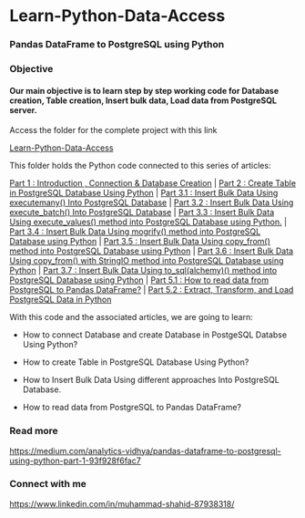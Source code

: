 # Learn-Python-Data-Access

### Pandas DataFrame to PostgreSQL using Python

### Objective
#### Our main objective is to learn step by step working code for Database creation, Table creation, Insert bulk data, Load data from PostgreSQL server.

Access the folder for the complete project with this link

[Learn-Python-Data-Access](https://github.com/Muhd-Shahid/Learn-Python-Data-Access/)


This folder holds the Python code connected to this series of articles:

[Part 1 : Introduction , Connection & Database Creation](https://medium.com/analytics-vidhya/pandas-dataframe-to-postgresql-using-python-part-1-93f928f6fac7) | [Part 2 : Create Table in PostgreSQL Database Using Python](https://medium.com/analytics-vidhya/pandas-dataframe-to-postgresql-using-python-part-2-3ddb41f473bd) | [Part 3.1 : Insert Bulk Data Using executemany() Into PostgreSQL Database](https://medium.com/analytics-vidhya/part-3-1-pandas-dataframe-to-postgresql-using-python-8a3e3da87ff1) | [Part 3.2 : Insert Bulk Data Using execute_batch() Into PostgreSQL Database](https://medium.com/analytics-vidhya/part-3-2-pandas-dataframe-to-postgresql-using-python-8dc0b0741226) | [Part 3.3 : Insert Bulk Data Using execute_values() method into PostgreSQL Database using Python.](https://medium.com/analytics-vidhya/part-3-3-pandas-dataframe-to-postgresql-using-python-57e68fe39385) | [Part 3.4 : Insert Bulk Data Using mogrify() method into PostgreSQL Database using Python](https://medium.com/analytics-vidhya/part-3-4-pandas-dataframe-to-postgresql-using-python-d94e644a332) | [Part 3.5 : Insert Bulk Data Using copy_from() method into PostgreSQL Database using Python](https://shahid-dhn.medium.com/part-3-5-pandas-dataframe-to-postgresql-using-python-d3bc41fcf39) | [Part 3.6 : Insert Bulk Data Using copy_from() with StringIO method into PostgreSQL Database using Python](https://shahid-dhn.medium.com/part-3-6-pandas-dataframe-to-postgresql-using-python-ec80cb33ca4a) | [Part 3.7 : Insert Bulk Data Using to_sql(alchemy)() method into PostgreSQL Database using Python]() | [Part 5.1 : How to read data from PostgreSQL to Pandas DataFrame?](https://shahid-dhn.medium.com/part-5-1-pandas-dataframe-to-postgresql-using-python-e2588e65c235) | [Part 5.2 : Extract, Transform, and Load PostgreSQL Data in Python](https://shahid-dhn.medium.com/part-5-2-pandas-dataframe-to-postgresql-using-python-450607b763b4)

With this code and the associated articles, we are going to learn:

* How to connect Database and create Database in PostgeSQL Databse Using Python?

* How to create Table in PostgreSQL Database Using Python?

* How to Insert Bulk Data Using different approaches Into PostgreSQL Database.

* How to read data from PostgreSQL to Pandas DataFrame? 

### Read more
https://medium.com/analytics-vidhya/pandas-dataframe-to-postgresql-using-python-part-1-93f928f6fac7

### Connect with me
https://www.linkedin.com/in/muhammad-shahid-87938318/

